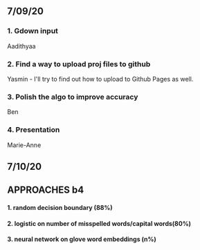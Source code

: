 ## 7/09/20
### 1. Gdown input 
Aadithyaa
### 2. Find a way to upload proj files to github
Yasmin - I'll try to find out how to upload to Github Pages as well.
### 3. Polish the algo to improve accuracy
Ben
### 4. Presentation
Marie-Anne
## 7/10/20

## APPROACHES b4
#### 1. random decision boundary (88%)
#### 2. logistic on number of misspelled words/capital words(80%)
#### 3. neural network on glove word embeddings (n%)